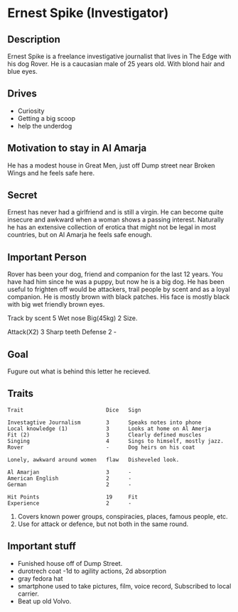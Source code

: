 Ernest Spike (Investigator)
===========================

Description
-----------

Ernest Spike is a freelance investigative journalist that lives in The
Edge with his dog Rover. He is a caucasian male of 25 years old. With
blond hair and blue eyes.


Drives
------
- Curiosity
- Getting a big scoop
- help the underdog

Motivation to stay in Al Amarja
-------------------------------

He has a modest house in Great Men, just off Dump street near Broken
Wings and he feels safe here.

Secret
------

Ernest has never had a girlfriend and is still a virgin. He can become
quite insecure and awkward when a woman shows a passing
interest. Naturally he has an extensive collection of erotica that
might not be legal in most countries, but on Al Amarja he feels safe
enough.

Important Person
----------------

Rover has been your dog, friend and companion for the last 12
years. You have had him since he was a puppy, but now he is a big
dog. He has been useful to frighten off would be attackers, trail
people by scent and as a loyal companion. He is mostly brown with
black patches. His face is mostly black with big wet friendly brown
eyes.

Track by scent                     5      Wet nose
Big(45kg)                          2      Size.

Attack(X2)                         3      Sharp teeth
Defense                            2      -

Goal
----

Fugure out what is behind this letter he recieved.

Traits
------

    Trait                          Dice   Sign

    Investagtive Journalism        3      Speaks notes into phone 
    Local knowledge (1)            3      Looks at home on Al Amerja
    Fit (2)                        3      Clearly defined muscles
    Singing                        4      Sings to himself, mostly jazz.
    Rover                          -      Dog heirs on his coat

    Lonely, awkward around women   flaw   Disheveled look.

    Al Amarjan                     3      -
    American English               2      -
    German                         2      -

    Hit Points                     19     Fit
    Experience                     2      -


1) Covers known power groups, conspiracies, places, famous people, etc. 
2) Use for attack or defence, but not both in the same round.

Important stuff
---------------
- Funished house off of Dump Street. 
- durotrech coat -1d to agility actions, 2d absorption
- gray fedora hat
- smartphone used to take pictures, film, voice record, 
  Subscribed to local carrier.
- Beat up old Volvo. 
